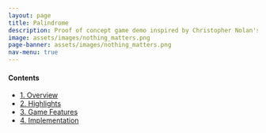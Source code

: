 ```yaml
---
layout: page
title: Palindrome
description: Proof of concept game demo inspired by Christopher Nolan's <i>Tenet</i>
image: assets/images/nothing_matters.png
page-banner: assets/images/nothing_matters.png
nav-menu: true
---
```


<div class=nav>
<h4>Contents</h4>
<ul>
    <li><a href="#overview" class="button small scrolly"><span class="number">1.</span> Overview</a></li>
    <li><a href="#highlights" class="button small scrolly"><span class="number">2.</span> Highlights</a></li>
    <li><a href="#features" class="button small scrolly"><span class="number">3.</span> Game Features</a></li>
    <li><a href="#implementation" class="button small scrolly"><span class="number">4.</span> Implementation</a></li>
</ul>
</div>